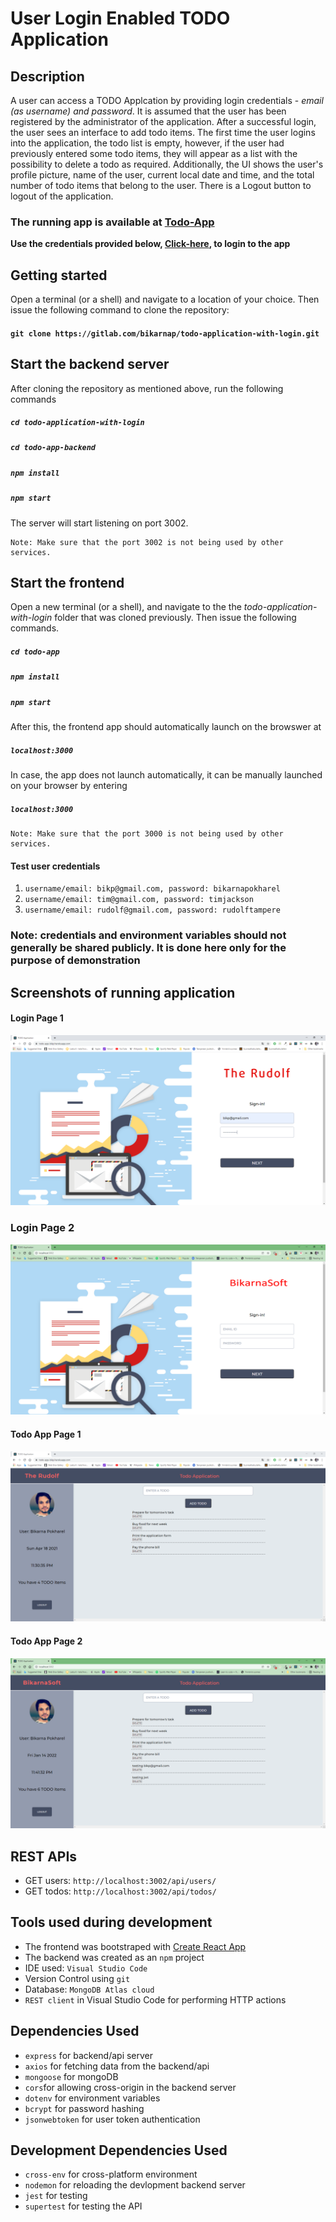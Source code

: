 # User Login Enabled TODO Application

## Description
A user can access a TODO Applcation by providing login credentials - _email (as username) and password_. It is assumed that the user has been registered by the administrator of the application. After a successful login, the user sees an interface to add todo items. The first time the user logins into the application, the todo list is empty, however, if the user had previously entered some todo items, they will appear as a list with the possibility to delete a todo as required. Additionally, the UI shows the user's profile picture, name of the user, current local date and time, and the total number of todo items that belong to the user. There is a Logout button to logout of the application. 

### The running app is available at [Todo-App](http://todo-app-bikp.herokuapp.com/)
__Use the credentials provided below, [Click-here](#test-user-credentials), to login to the app__

## Getting started
Open a terminal (or a shell) and navigate to a location of your choice. Then issue the following command to clone the repository:
#### `git clone https://gitlab.com/bikarnap/todo-application-with-login.git`

## Start the backend server
After cloning the repository as mentioned above, run the following commands
##### `cd todo-application-with-login`
##### `cd todo-app-backend`
##### `npm install`
##### `npm start`
The server will start listening on port 3002. 
```
Note: Make sure that the port 3002 is not being used by other services.
```

## Start the frontend 
Open a new terminal (or a shell), and navigate to the the _todo-application-with-login_ folder that was cloned previously. Then issue the following commands.
##### `cd todo-app`
##### `npm install`
##### `npm start`

After this, the frontend app should automatically launch on the browswer at 
##### `localhost:3000`
In case, the app does not launch automatically, it can be manually launched on your browser by entering
##### `localhost:3000`
```
Note: Make sure that the port 3000 is not being used by other services.
```

#### Test user credentials
1. `username/email: bikp@gmail.com, password: bikarnapokharel`
2. `username/email: tim@gmail.com, password: timjackson`
3. `username/email: rudolf@gmail.com, password: rudolftampere`

### Note: credentials and environment variables should not generally be shared publicly. It is done here only for the purpose of demonstration


## Screenshots of running application

#### Login Page 1
![Login Page](./screenshots/login-page.PNG)

### Login Page 2
![Login Page](./screenshots/login-page-1.PNG)

#### Todo App Page 1
![Todo App Page](./screenshots/todo-app-page.PNG)

#### Todo App Page 2
![Todo App Page](./screenshots/todo-app-page-1.PNG)

## REST APIs
* GET users: `http://localhost:3002/api/users/`
* GET todos: `http://localhost:3002/api/todos/`

## Tools used during development
* The frontend was bootstraped with [Create React App](https://github.com/facebook/create-react-app)
* The backend was created as an `npm` project
* IDE used: `Visual Studio Code`
* Version Control using `git`
* Database: `MongoDB Atlas cloud`
* `REST client` in Visual Studio Code for performing HTTP actions

## Dependencies Used
* `express` for backend/api server
* `axios` for fetching data from the backend/api
* `mongoose` for mongoDB
* `cors`for allowing cross-origin in the backend server
* `dotenv` for environment variables 
* `bcrypt` for password hashing
* `jsonwebtoken` for user token authentication 

## Development Dependencies Used
* `cross-env` for cross-platform environment
* `nodemon` for reloading the devlopment backend server
* `jest` for testing
* `supertest` for testing the API
